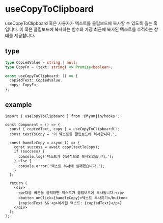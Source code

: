 # useCopyToClipboard

useCopyToClipboard 흑은 사용자가 텍스트를 클립보드에 복사할 수 있도록 돕는 훅입니다. 이 훅은 클립보드에 복사하는 함수와 가장 최근에 복사된 텍스트를 추적하는 상태를 제공합니다.

## type

```ts
type CopiedValue = string | null;
type CopyFn = (text: string) => Promise<boolean>;

const useCopyToClipboard: () => {
  copiedText: CopiedValue;
  copy: CopyFn;
};
```

## example

```tsx
import { useCopyToClipboard } from '@hyunjin/hooks';

const Component = () => {
  const { copiedText, copy } = useCopyToClipboard();
  const textToCopy = '이 텍스트를 클립보드에 복사합니다.';

  const handleCopy = async () => {
    const success = await copy(textToCopy);
    if (success) {
      console.log('텍스트가 성공적으로 복사되었습니다.');
    } else {
      console.error('텍스트 복사에 실패했습니다.');
    }
  };

  return (
    <div>
      <p>다음 버튼을 클릭하면 텍스트가 클립보드에 복사됩니다:</p>
      <button onClick={handleCopy}>텍스트 복사하기</button>
      {copiedText && <p>복사된 텍스트: {copiedText}</p>}
    </div>
  );
};
```
